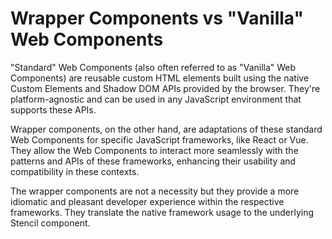 
# Wrapper Components vs "Vanilla" Web Components

"Standard" Web Components (also often referred to as "Vanilla" Web Components) are reusable custom HTML elements built using the native Custom Elements and Shadow DOM APIs provided by the browser. They're platform-agnostic and can be used in any JavaScript environment that supports these APIs.

Wrapper components, on the other hand, are adaptations of these standard Web Components for specific JavaScript frameworks, like React or Vue. They allow the Web Components to interact more seamlessly with the patterns and APIs of these frameworks, enhancing their usability and compatibility in these contexts.

The wrapper components are not a necessity but they provide a more idiomatic and pleasant developer experience within the respective frameworks. They translate the native framework usage to the underlying Stencil component.